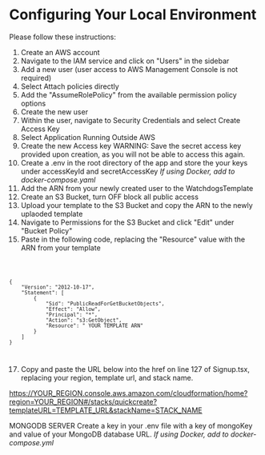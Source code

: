 # Configuring Your Local Environment

Please follow these instructions:

1. Create an AWS account
2. Navigate to the IAM service and click on "Users" in the sidebar
3. Add a new user (user access to AWS Management Console is not required)
4. Select Attach policies directly 
5. Add the "AssumeRolePolicy" from the available permission policy options
6. Create the new user
7. Within the user, navigate to Security Credentials and select Create Access Key
8. Select Application Running Outside AWS
9. Create the new Access key
WARNING: Save the secret access key provided upon creation, as you will not be able to access this again.
10. Create a .env in the root directory of the app and store the your keys under accessKeyId and secretAccessKey
*If using Docker, add to docker-compose.yaml*
11. Add the ARN from your newly created user to the WatchdogsTemplate
12. Create an S3 Bucket, turn OFF block all public access
13. Upload your template to the S3 Bucket and copy the ARN to the newly uplaoded template 
14. Navigate to Permissions for the S3 Bucket and click "Edit" under "Bucket Policy"
15. Paste in the following code, replacing the "Resource" value with the ARN from your template

<code>

    {
        "Version": "2012-10-17",
        "Statement": [
            {
                "Sid": "PublicReadForGetBucketObjects",
                "Effect": "Allow",
                "Principal": "*",
                "Action": "s3:GetObject",
                "Resource": " YOUR TEMPLATE ARN"
            }
        ]
    }
    
</code>

17. Copy and paste the URL below into the href on line 127 of Signup.tsx, replacing your region, template url, and stack name.

https://YOUR_REGION.console.aws.amazon.com/cloudformation/home?region=YOUR_REGION#/stacks/quickcreate?templateURL=TEMPLATE_URL&stackName=STACK_NAME

MONGODB SERVER
Create a key in your .env file with a key of mongoKey and value of your MongoDB database URL.
*If using Docker, add to docker-compose.yml*
